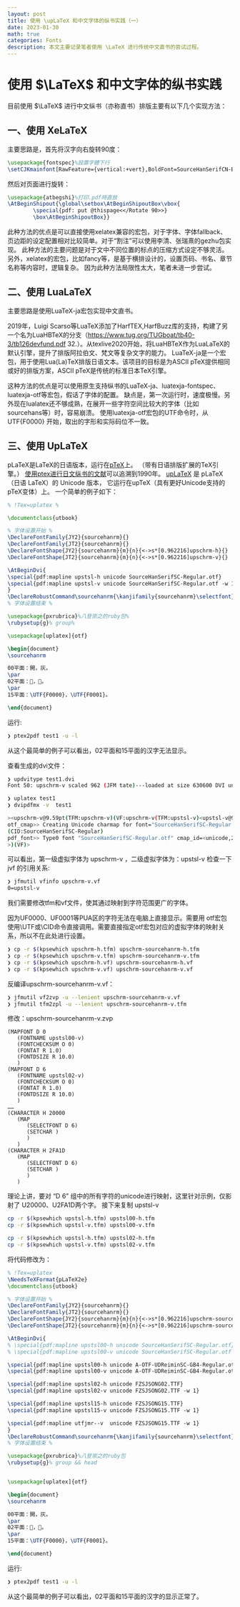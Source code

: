 ```yaml
---
layout: post
title: 使用 \upLaTeX 和中文字体的纵书实践（一）
date: 2023-01-30
math: true
categories: Fonts
description: 本文主要记录笔者使用 \LaTeX 进行传统中文直书的尝试过程。
---
```


# 使用 $\LaTeX$ 和中文字体的纵书实践

目前使用 $\LaTeX$ 进行中文纵书（亦称直书）排版主要有以下几个实现方法：

## 一、使用 XeLaTeX

主要思路是，首先将汉字向右旋转90度：

```tex
\usepackage{fontspec}%設置字體下行
\setCJKmainfont[RawFeature={vertical:+vert},BoldFont=SourceHanSerifCN-Bold.otf]{SourceHanSerifCN-Regular.otf}%CJK主字體。字體支持並直排。
```

然后对页面进行旋转：

```tex
\usepackage{atbegshi}%打印.pdf時直放
\AtBeginShipout{\global\setbox\AtBeginShipoutBox\vbox{
        \special{pdf: put @thispage<</Rotate 90>>}
        \box\AtBeginShipoutBox}}
```

此种方法的优点是可以直接使用xelatex兼容的宏包，对于字体、字体fallback、页边距的设定配置相对比较简单。对于“割注”可以使用李清、张瑞熹的gezhu包实现。
此种方法的主要问题是对于文中不同位置的标点的压缩方式设定不够灵活。
另外，xelatex的宏包，比如fancy等，是基于横排设计的，设置页码、书名、章节名称等内容时，逻辑复杂。
因为此种方法局限性太大，笔者未进一步尝试。

## 二、使用 LuaLaTeX

主要思路是使用LuaTeX-ja宏包实现中文直书。

2019年，Luigi Scarso等LuaTeX添加了HarfTEX,HarfBuzz库的支持，构建了另一个名为LuaHBTeX的分支（<https://www.tug.org/TUGboat/tb40-3/tb126devfund.pdf>  32.）。从texlive2020开始，将LuaHBTeX作为LuaLaTeX的默认引擎，提升了排版阿拉伯文、梵文等复杂文字的能力。
LuaTeX-ja是一个宏包，用于使用Lua(La)TeX排版日语文本。该项目的目标是为ASCII pTeX提供相同或好的排版方案，ASCII pTeX是传统的标准日本TeX引擎。

这种方法的优点是可以使用原生支持纵书的LuaTeX-ja、luatexja-fontspec、luatexja-otf等宏包，假话了字体的配置。
缺点是，第一次运行时，速度极慢。另外现在lualatex还不够成熟，在展开一些字符空间比较大的字体（比如sourcehans等）时，容易崩溃。
使用luatexja-otf宏包的UTF命令时，从UTF{F0000} 开始，取出的字形和实际码位不一致。

## 三、使用 UpLaTeX

pLaTeX是LaTeX的日语版本，运行在[pTeX](https://github.com/texjporg/platex)上。 （带有日语排版扩展的TeX引擎。）
[使用ptex进行日文纵书的文献](https://tug.org/TUGboat/tb11-3/tb29hamano.pdf)可以追溯到1990年。
[upLaTeX](https://github.com/texjporg/uplatex) 是 pLaTeX（日语 LaTeX）的 Unicode 版本， 它运行在upTeX（具有更好Unicode支持的pTeX变体）上。 
一个简单的例子如下：

```tex
% !Tex=uplatex % 

\documentclass{utbook}

% 字体设置开始 %
\DeclareFontFamily{JY2}{sourcehanrm}{}
\DeclareFontFamily{JT2}{sourcehanrm}{}
\DeclareFontShape{JY2}{sourcehanrm}{m}{n}{<->s*[0.962216]upschrm-h}{}
\DeclareFontShape{JT2}{sourcehanrm}{m}{n}{<->s*[0.962216]upschrm-v}{}

\AtBeginDvi{
\special{pdf:mapline upstsl-h unicode SourceHanSerifSC-Regular.otf}
\special{pdf:mapline upstsl-v unicode SourceHanSerifSC-Regular.otf -w 1}
}
\DeclareRobustCommand\sourcehanrm{\kanjifamily{sourcehanrm}\selectfont}
% 字体设置结束 %

\usepackage{pxrubrica}%八登崇之的ruby包%
\rubysetup{g}% group%

\usepackage[uplatex]{otf} 

\begin{document}
\sourcehanrm

00平面：開，灰。
\par
02平面：𠀀，𪘀。
\par
15平面：\UTF{F0000}，\UTF{F0001}。

\end{document}
```

运行:

```sh
❯ ptex2pdf test1 -u -l
```

从这个最简单的例子可以看出，02平面和15平面的汉字无法显示。

查看生成的dvi文件：

```sh
❯ updvitype test1.dvi
Font 50: upschrm-v scaled 962 (JFM tate)---loaded at size 630600 DVI units

❯ uplatex test1
❯ dvipdfmx -v  test1

><upschrm-v@9.59pt(TFM:upschrm-v)(VF:upschrm-v(TFM:upstsl-v)<upstsl-v@9.59pt
otf_cmap>> Creating Unicode charmap for font="SourceHanSerifSC-Regular.otf" layout="none"
(CID:SourceHanSerifSC-Regular)
pdf_font>> Type0 font "SourceHanSerifSC-Regular.otf" cmap_id=<unicode,2> font_id=<upstsl-v,2>.
>)(VF)>
```

可以看出，第一级虚拟字体为 upschrm-v ，二级虚拟字体为：upstsl-v
检查一下 jvf 的引用关系:

```sh
❯ jfmutil vfinfo upschrm-v.vf
0=upstsl-v
```

我们需要修改tfm和vf文件，使其通过映射到字符范围更广的字体。

因为UF0000、UF0001等PUA区的字符无法在电脑上直接显示。需要用 otf宏包使用\UTF或\CID命令直接调用。需要直接指定otf宏包对应的虚拟字体的映射关系，所以不在此处进行设置。

```sh
❯ cp -r $(kpsewhich upschrm-h.tfm) upschrm-sourcehanrm-h.tfm
❯ cp -r $(kpsewhich upschrm-v.tfm) upschrm-sourcehanrm-v.tfm
❯ cp -r $(kpsewhich upschrm-h.vf) upschrm-sourcehanrm-h.vf
❯ cp -r $(kpsewhich upschrm-v.vf) upschrm-sourcehanrm-v.vf
```

反编译upschrm-sourcehanrm-v.vf：

```sh
❯ jfmutil vf2zvp -u --lenient upschrm-sourcehanrm-v.vf
❯ jfmutil tfm2zpl -u --lenient upschrm-sourcehanrm-v.tfm
```

修改：upschrm-sourcehanrm-v.zvp

```text
(MAPFONT D 0
   (FONTNAME upstsl00-v)
   (FONTCHECKSUM O 0)
   (FONTAT R 1.0)
   (FONTDSIZE R 10.0)
   )
(MAPFONT D 6
   (FONTNAME upstsl02-v)
   (FONTCHECKSUM O 0)
   (FONTAT R 1.0)
   (FONTDSIZE R 10.0)
   )
……
(CHARACTER H 20000
   (MAP
      (SELECTFONT D 6)
      (SETCHAR )
      )
   )
(CHARACTER H 2FA1D
   (MAP
      (SELECTFONT D 6)
      (SETCHAR )
      )
   )
```

理论上讲，要对 “D 6” 组中的所有字符的unicode进行映射，这里针对示例，仅影射了 U20000、U2FA1D两个字。
接下来复制 upstsl-v

```sh
cp -r $(kpsewhich upstsl-h.tfm) upstsl00-h.tfm
cp -r $(kpsewhich upstsl-v.tfm) upstsl00-v.tfm

cp -r $(kpsewhich upstsl-h.tfm) upstsl02-h.tfm
cp -r $(kpsewhich upstsl-v.tfm) upstsl02-v.tfm
```

将代码修改为：

```tex
% !Tex=uplatex
\NeedsTeXFormat{pLaTeX2e}
\documentclass{utbook}

% 字体设置开始 %
\DeclareFontFamily{JY2}{sourcehanrm}{}
\DeclareFontFamily{JT2}{sourcehanrm}{}
\DeclareFontShape{JY2}{sourcehanrm}{m}{n}{<->s*[0.962216]upschrm-sourcehanrm-h}{}
\DeclareFontShape{JT2}{sourcehanrm}{m}{n}{<->s*[0.962216]upschrm-sourcehanrm-v}{}

\AtBeginDvi{
% \special{pdf:mapline upstsl00-h unicode SourceHanSerifSC-Regular.otf}%
% \special{pdf:mapline upstsl00-v unicode SourceHanSerifSC-Regular.otf -w 1}%

\special{pdf:mapline upstsl00-h unicode A-OTF-UDReiminSC-GB4-Regular.otf}
\special{pdf:mapline upstsl00-v unicode A-OTF-UDReiminSC-GB4-Regular.otf -w 1}

\special{pdf:mapline upstsl02-h unicode FZSJSONG02.TTF}
\special{pdf:mapline upstsl02-v unicode FZSJSONG02.TTF -w 1}

\special{pdf:mapline upstsl15-h unicode FZSJSONG15.TTF}
\special{pdf:mapline upstsl15-v unicode FZSJSONG15.TTF -w 1}

\special{pdf:mapline utfjmr--v  unicode FZSJSONG15.TTF -w 1}
}
\DeclareRobustCommand\sourcehanrm{\kanjifamily{sourcehanrm}\selectfont}
% 字体设置结束 %

\usepackage{pxrubrica}%八登崇之的ruby包
\rubysetup{g}% group && head


\usepackage[uplatex]{otf} 

\begin{document}
\sourcehanrm

00平面：開，灰。
\par
02平面：𠀀，𪘀。
\par
15平面：\UTF{F0000}，\UTF{F0001}。

\end{document}
```

运行:

```sh
❯ ptex2pdf test1 -u -l
```

从这个最简单的例子可以看出，02平面和15平面的汉字的显示正常了。
